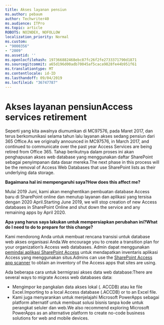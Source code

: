 ```yaml
---
title: Akses layanan pensiun
ms.author: pebaum
author: Techwriter40
ms.audience: ITPro
ms.topic: article
ROBOTS: NOINDEX, NOFOLLOW
localization_priority: Normal
ms.custom:
- "9000356"
- "2009"
ms.assetid: ''
ms.openlocfilehash: 197366882468ebc87fc26f2fe2733371790d1871
ms.sourcegitcommit: a65d196d00adb70045af5caca9828fe44b951f61
ms.translationtype: MT
ms.contentlocale: id-ID
ms.lasthandoff: 09/04/2019
ms.locfileid: "36747787"
---
```

# <a name="access-services-retirement"></a><span data-ttu-id="cc293-102">Akses layanan pensiun</span><span class="sxs-lookup"><span data-stu-id="cc293-102">Access services retirement</span></span>

<span data-ttu-id="cc293-103">Seperti yang kita awalnya diumumkan di MC97576, pada Maret 2017, dan terus berkomunikasi selama tahun lalu layanan akses sedang pensiun dari 365 Office.</span><span class="sxs-lookup"><span data-stu-id="cc293-103">As we originally announced in MC97576, in March 2017, and continued to communicate over the past year Access Services are being retired from Office 365.</span></span> <span data-ttu-id="cc293-104">Tahap berikutnya dalam proses ini akan penghapusan akses web database yang menggunakan daftar SharePoint sebagai penyimpanan data dasar mereka.</span><span class="sxs-lookup"><span data-stu-id="cc293-104">The next phase in this process will be the removal of Access Web Databases that use SharePoint lists as their underlying data storage.</span></span>

<span data-ttu-id="cc293-105">**Bagaimana hal ini mempengaruhi saya?**</span><span class="sxs-lookup"><span data-stu-id="cc293-105">**How does this affect me?**</span></span>

<span data-ttu-id="cc293-106">Mulai 2019 Juni, kami akan menghentikan pembuatan database Access baru di SharePoint online dan menutup layanan dan aplikasi yang tersisa dengan 2020 April.</span><span class="sxs-lookup"><span data-stu-id="cc293-106">Starting June 2019, we will stop creation of new Access databases in SharePoint Online and shut down the service and any remaining apps by April 2020.</span></span>

<span data-ttu-id="cc293-107">**Apa yang harus saya lakukan untuk mempersiapkan perubahan ini?**</span><span class="sxs-lookup"><span data-stu-id="cc293-107">**What do I need to do to prepare for this change?**</span></span>

<span data-ttu-id="cc293-108">Kami mendorong Anda untuk membuat rencana transisi untuk database web akses organisasi Anda.</span><span class="sxs-lookup"><span data-stu-id="cc293-108">We encourage you to create a transition plan for your organization’s Access web databases.</span></span> <span data-ttu-id="cc293-109">Admin dapat menggunakan [pemindai aplikasi SharePoint Access](https://github.com/SharePoint/PnP-Tools/tree/master/Solutions/SharePoint.AccessApp.Scanner) untuk mendapatkan inventaris aplikasi Access yang menggunakan situs.</span><span class="sxs-lookup"><span data-stu-id="cc293-109">Admins can use the [SharePoint Access app scanner](https://github.com/SharePoint/PnP-Tools/tree/master/Solutions/SharePoint.AccessApp.Scanner) to obtain an inventory of the Access apps that sites are using.</span></span>

<span data-ttu-id="cc293-110">Ada beberapa cara untuk bermigrasi akses data web database:</span><span class="sxs-lookup"><span data-stu-id="cc293-110">There are several ways to migrate Access web databases data:</span></span>

- <span data-ttu-id="cc293-111">Mengimpor ke pangkalan data akses lokal (. ACCDB) atau ke file Excel.</span><span class="sxs-lookup"><span data-stu-id="cc293-111">Importing to a local Access database (.ACCDB) or to an Excel file.</span></span>
- <span data-ttu-id="cc293-112">Kami juga menyarankan untuk menjelajahi Microsoft PowerApps sebagai platform alternatif untuk membuat solusi bisnis tanpa kode untuk perangkat seluler dan web.</span><span class="sxs-lookup"><span data-stu-id="cc293-112">We also recommend exploring Microsoft PowerApps as an alternative platform to create no-code business solutions for web and mobile devices.</span></span>